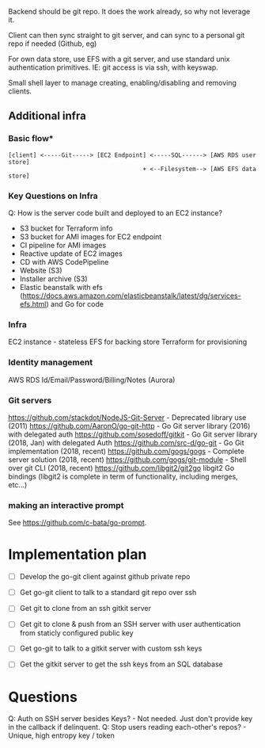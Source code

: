 
Backend should be git repo. It does the work already, so why not leverage it. 

Client can then sync straight to git server, and can sync to a personal git repo if needed (Github, eg)

For own data store, use EFS with a git server, and use standard unix authentication primitives. 
IE: git access is via ssh, with keyswap. 

Small shell layer to manage creating, enabling/disabling and removing clients.


## Additional infra

### Basic flow*
```
[client] <-----Git-----> [EC2 Endpoint] <-----SQL------> [AWS RDS user store]
                                      + <--Filesystem--> [AWS EFS data store]
```

### Key Questions on Infra
Q: How is the server code built and deployed to an EC2 instance?

- S3 bucket for Terraform info
- S3 bucket for AMI images for EC2 endpoint
- CI pipeline for AMI images
- Reactive update of EC2 images
- CD with AWS CodePipeline
- Website (S3)
- Installer archive (S3)
- Elastic beanstalk with efs (https://docs.aws.amazon.com/elasticbeanstalk/latest/dg/services-efs.html) and Go for code


### Infra
EC2 instance - stateless
EFS for backing store
Terraform for provisioning

### Identity management
AWS RDS Id/Email/Password/Billing/Notes (Aurora)

### Git servers
https://github.com/stackdot/NodeJS-Git-Server - Deprecated library use (2011)
https://github.com/AaronO/go-git-http - Go Git server library (2016) with delegated auth
https://github.com/sosedoff/gitkit - Go Git server library (2018, Jan) with delegated Auth
https://github.com/src-d/go-git - Go Git implementation (2018, recent)
https://github.com/gogs/gogs - Complete server solution (2018, recent)
https://github.com/gogs/git-module - Shell over git CLI (2018, recent)
https://github.com/libgit2/git2go libgit2 Go bindings (libgit2 is complete in term of functionality, including merges, etc...)

### making an interactive prompt
See https://github.com/c-bata/go-prompt.

# Implementation plan

- [ ] Develop the go-git client against github private repo 

- [ ] Get go-git client to talk to a standard git repo over ssh
- [ ] Get git to clone from an ssh gitkit server
- [ ] Get git to clone & push from an SSH server with user authentication from staticly configured public key
- [ ] Get go-git to talk to a gitkit server with custom ssh keys
- [ ] Get the gitkit server to get the ssh keys from an SQL database

# Questions
Q: Auth on SSH server besides Keys? - Not needed. Just don't provide key in the callback if delinquent.
Q: Stop users reading each-other's repos? - Unique, high entropy key / token

